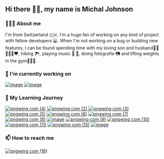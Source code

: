 ## Hi there 👋🏻, my name is Michal Johnson
### 🙋🏼‍♀ About me
I'm from Switzerland 🇨🇭. I'm a huge fan of working on any kind of project with fellow developers 💻. When I'm not working on a bug or building new features, I can be found spending time with my loving son and husband👶🏽🙋🏾‍♂️❤️, hiking 🏞️, playing music 🎤 🎹, doing fotografie 📷  and lifting weights in the gym🏋🏼‍♀️.

### 🚀 I'm currently working on 
[![image](https://github.com/user-attachments/assets/e7ee7b1f-f4ca-4539-86c9-4cc8f2eb5eb3)](https://github.com/nova-omnia/lernello)
[![image](https://github.com/user-attachments/assets/d2941c89-45a9-42be-ad8d-d75a4284005b)](https://github.com/michaljohnson/ESYMonitor)

### 🌱 My Learning Journey
[![pngwing com (4)](https://github.com/user-attachments/assets/b32a9b2c-2ef7-472b-955e-a77182cdbb05)](https://www.java.com/en/)
[![pngwing com (2)](https://github.com/user-attachments/assets/05150936-0cf4-4a76-b0ea-35a163fb9bb3)
]([https://docs.oracle.com/en/java/javase/24/docs/api/index.html](https://developer.mozilla.org/en-US/docs/Web/JavaScript))
[![pngwing com (3)](https://github.com/user-attachments/assets/f82bb4f1-5756-42dc-a994-aec6da71dba6)](https://www.typescriptlang.org/)
[![pngwing com (5)](https://github.com/user-attachments/assets/fda82551-887c-4f83-9c3c-56e05a99da7b)](https://devdocs.io/c/)
[![pngwing com (6)](https://github.com/user-attachments/assets/21e12ec4-a84f-478b-bad2-22870ffe10db)](https://www.python.org/)
[![pngwing com (7)](https://github.com/user-attachments/assets/02de2077-dd3b-486c-bc38-7a0eaa35c08e)](https://svelte.dev/)
[![pngwing com (8)](https://github.com/user-attachments/assets/58bbe48e-ee9c-4b67-9b11-3c9299f3e38b)](https://react.dev/)
[![image](https://github.com/user-attachments/assets/45813d8e-3454-441d-9a8e-ddeb2ea2b23e)](https://spring.io/projects/spring-boot)
[![pngwing com (9)](https://github.com/user-attachments/assets/d7bcc702-1050-463f-b45c-2940bbac4445)](https://nodejs.org/en)
[![pngwing com (10)](https://github.com/user-attachments/assets/41ee6f8c-3009-4343-8d05-2f31f30d1e0b)](https://gradle.org/)
[![pngwing com (11)](https://github.com/user-attachments/assets/ce0306a9-18c8-4cd1-8293-f47455f9bd27)](https://maven.apache.org/)
[![pngwing com (15)](https://github.com/user-attachments/assets/7f7ff3f8-41e4-4d79-8f61-3f7c487c64da)](https://tailwindcss.com/plus/ui-blocks/application-ui/overlays/modal-dialogs)
[![image](https://github.com/user-attachments/assets/f8677423-3dd7-4400-a5d1-3742511c680d)](https://www.skeleton.dev/)


### 📫 How to reach me
[![pngwing com (16)](https://github.com/user-attachments/assets/d54e9523-d1ba-43c8-822b-15ba86835888)](https://www.linkedin.com/in/michal-j-963215241/)
